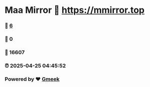 # Maa Mirror :link: https://mmirror.top 
### :page_facing_up: [6](https://mmirror.top/tag.html) 
### :speech_balloon: 0 
### :hibiscus: 16607 
### :alarm_clock: 2025-04-25 04:45:52 
### Powered by :heart: [Gmeek](https://github.com/Meekdai/Gmeek)
